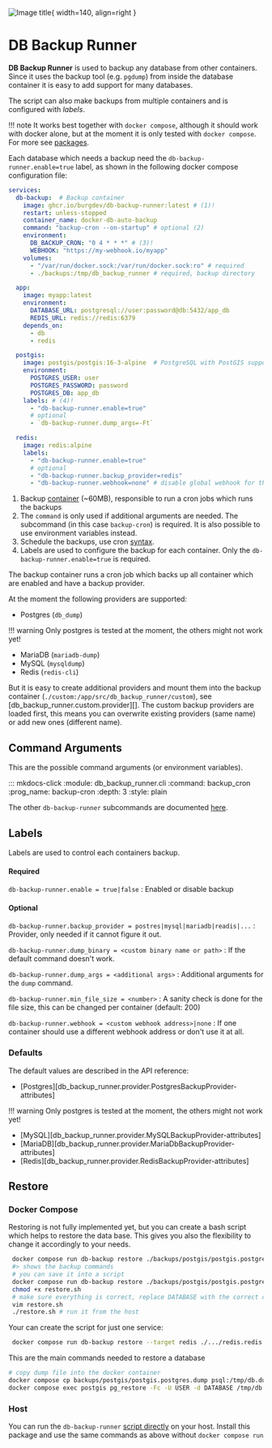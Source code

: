 
![Image title](assets/favicon.png){ width=140, align=right }
# DB Backup Runner

**DB Backup Runner** is used to backup any database from other containers.
Since it uses the backup tool (e.g. `pgdump`) from inside the database container it is
easy to add support for many databases.

The script can also make backups from multiple containers and is configured with _labels_.

!!! note
    It works best together with `docker compose`, although it should work with docker alone,
    but at the moment it is only tested with `docker compose`. For more see [packages](packages.md/#pypi).

Each database which needs a backup need the `db-backup-runner.enable=true` label, as shown in the following
docker compose configuration file:


```yaml title="Example docker compose fil with two databases and a backup runner container"
services:
  db-backup:  # Backup container
    image: ghcr.io/burgdev/db-backup-runner:latest # (1)!
    restart: unless-stopped
    container_name: docker-db-auto-backup
    command: "backup-cron --on-startup" # optional (2)
    environment:
      DB_BACKUP_CRON: "0 4 * * *" # (3)!
      WEBHOOK: "https://my-webhook.io/myapp"
    volumes:
      - "/var/run/docker.sock:/var/run/docker.sock:ro" # required
      - ./backups:/tmp/db_backup_runner # required, backup directory

  app:
    image: myapp:latest
    environment:
      DATABASE_URL: postgresql://user:password@db:5432/app_db
      REDIS_URL: redis://redis:6379
    depends_on:
      - db
      - redis

  postgis:
    image: postgis/postgis:16-3-alpine  # PostgreSQL with PostGIS support
    environment:
      POSTGRES_USER: user
      POSTGRES_PASSWORD: password
      POSTGRES_DB: app_db
    labels: # (4)!
      - "db-backup-runner.enable=true"
      # optional
      - `db-backup-runner.dump_args=-Ft`

  redis:
    image: redis:alpine
    labels:
      - "db-backup-runner.enable=true"
      # optional
      - "db-backup-runner.backup_provider=redis"
      - "db-backup-runner.webhook=none" # disable global webhook for this container
```

1. Backup [container](https://ghcr.io/burgdev/db-backup-runner) (~60MB), responsible to run a cron jobs which runs the backups
2. The `command` is only used if additional arguments are needed. The subcommand (in this case `backup-cron`) is required.
   It is also possible to use environment variables instead.
3. Schedule the backups, use cron [syntax](https://crontab.guru).
4. Labels are used to configure the backup for each container. Only the `db-backup-runner.enable=true` is required.

The backup container runs a cron job which backs up all container which are enabled and have a
backup provider.

At the moment the following providers are supported:

- Postgres (`db_dump`)

!!! warning
    Only postgres is tested at the moment, the others might not work yet!

- MariaDB (`mariadb-dump`)
- MySQL (`mysqldump`)
- Redis (`redis-cli`)

But it is easy to create additional providers and mount them into the backup container
(`./custom:/app/src/db_backup_runner/custom`), see [db_backup_runner.custom.provider][].
The custom backup providers are loaded first, this means you can overwrite existing providers (same name) or add new ones (different name).

## Command Arguments

This are the possible command arguments (or environment variables).

::: mkdocs-click
  :module: db_backup_runner.cli
  :command: backup_cron
  :prog_name: backup-cron
  :depth: 3
  :style: plain

The other `db-backup-runner` subcommands are documented [here](cli.md).

## Labels

Labels are used to control each containers backup.

#### Required

`db-backup-runner.enable = true|false`
:   Enabled or disable backup

#### Optional

`db-backup-runner.backup_provider = postres|mysql|mariadb|readis|...`
:   Provider, only needed if it cannot figure it out.

`db-backup-runner.dump_binary = <custom binary name or path>`
:   If the default command doesn't work.

`db-backup-runner.dump_args = <additional args>`
:   Additional arguments for the `dump` command.

`db-backup-runner.min_file_size = <number>`
:   A sanity check is done for the file size, this can be changed per container (default: 200)

`db-backup-runner.webhook = <custom webhook address>|none`
:   If one container should use a different webhook address or don't use it at all.

### Defaults

The default values are described in the API reference:

* [Postgres][db_backup_runner.provider.PostgresBackupProvider-attributes]

!!! warning
    Only postgres is tested at the moment, the others might not work yet!


* [MySQL][db_backup_runner.provider.MySQLBackupProvider-attributes]
* [MariaDB][db_backup_runner.provider.MariaDbBackupProvider-attributes]
* [Redis][db_backup_runner.provider.RedisBackupProvider-attributes]


## Restore

### Docker Compose

Restoring is not fully implemented yet, but you can create a bash script which
helps to restore the data base.
This gives you also the flexibility to change it accordingly to your needs.

```bash
 docker compose run db-backup restore ./backups/postgis/postgis.postgres.dump
 #> shows the backup commands
 # you can save it into a script
 docker compose run db-backup restore ./backups/postgis/postgis.postgres.dump restore.sh
 chmod +x restore.sh
 # make sure everything is correct, replace DATABASE with the correct database
 vim restore.sh
 ./restore.sh # run it from the host
```

Your can create the script for just one service:

```bash
 docker compose run db-backup restore --target redis ./.../redis.redis.rdb
```

This are the main commands needed to restore a database

```bash
# copy dump file into the docker container
docker compose cp backups/postgis/postgis.postgres.dump psql:/tmp/db.dump
docker compose exec postgis pg_restore -Fc -U USER -d DATABASE /tmp/db.dump
```

### Host

You can run the `db-backup-runner` [script directly](packages.md/#pypi) on your host.
Install this package and use the same commands as above without `docker compose run`
